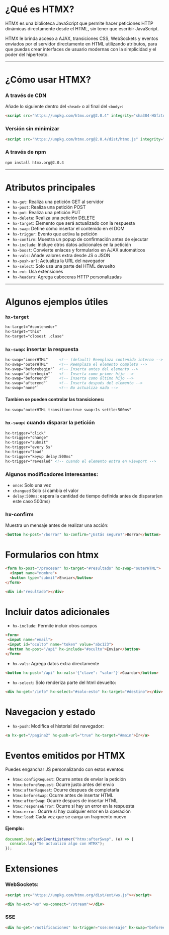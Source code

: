 # ¿Qué es HTMX?

HTMX es una biblioteca JavaScript que permite hacer peticiones HTTP dinámicas directamente desde el HTML, sin tener que escribir JavaScript.

HTMX le brinda acceso a AJAX, transiciones CSS, WebSockets y eventos enviados por el servidor directamente en HTML utilizando atributos, para que puedas crear interfaces de usuario modernas con la simplicidad y el poder del hipertexto.

---

# ¿Cómo usar HTMX?

### A través de CDN

Añade lo siguiente dentro del `<head>` o al final del `<body>`:

```html
<script src="https://unpkg.com/htmx.org@2.0.4" integrity="sha384-HGfztofotfshcF7+8n44JQL2oJmowVChPTg48S+jvZoztPfvwD79OC/LTtG6dMp+" crossorigin="anonymous"></script>
```

### Versión sin minimizar

```html
<script src="https://unpkg.com/htmx.org@2.0.4/dist/htmx.js" integrity="sha384-oeUn82QNXPuVkGCkcrInrS1twIxKhkZiFfr2TdiuObZ3n3yIeMiqcRzkIcguaof1" crossorigin="anonymous"></script>
```

### A través de npm

```bash
npm install htmx.org@2.0.4
```

---

# Atributos principales

- `hx-get`: Realiza una petición GET al servidor  
- `hx-post`: Realiza una petición POST  
- `hx-put`: Realiza una petición PUT  
- `hx-delete`: Realiza una petición DELETE  
- `hx-target`: Elemento que será actualizado con la respuesta  
- `hx-swap`: Define cómo insertar el contenido en el DOM  
- `hx-trigger`: Evento que activa la petición  
- `hx-confirm`: Muestra un popup de confirmación antes de ejecutar  
- `hx-include`: Incluye otros datos adicionales en la petición  
- `hx-boost`: Convierte enlaces y formularios en AJAX automáticos  
- `hx-vals`: Añade valores extra desde JS o JSON  
- `hx-push-url`: Actualiza la URL del navegador  
- `hx-select`: Solo usa una parte del HTML devuelto  
- `hx-ext`: Usa extensiones  
- `hx-headers`: Agrega cabeceras HTTP personalizadas  

---

# Algunos ejemplos útiles

### `hx-target`

```html
hx-target="#contenedor"
hx-target="this"
hx-target="closest .clase"
```
### `hx-swap`: insertar la respuesta

```html
hx-swap="innerHTML"     <!-- (default) Reemplaza contenido interno -->
hx-swap="outerHTML"     <!-- Reemplaza el elemento completo -->
hx-swap="beforebegin"`  <!-- Inserta antes del elemento -->
hx-swap="afterbegin"`   <!-- Inserta como primer hijo -->
hx-swap="beforeend"`    <!-- Inserta como último hijo -->
hx-swap="afterend"`     <!-- Inserta después del elemento -->
hx-swap="none"`         <!-- No actualiza nada -->
```
#### Tambien se pueden controlar las transiciones:
`hx-swap="outerHTML transition:true swap:1s settle:500ms"`

### `hx-swap`: cuando disparar la petición

```html
hx-trigger="click"
hx-trigger="change"
hx-trigger="submit"
hx-trigger="every 5s"
hx-trigger="load"
hx-trigger="keyup delay:500ms"
hx-trigger="revealed" <!-- cuando el elemento entra en viewport -->
```
### Algunos modificadores interesantes:

- `once`: Solo una vez
- `changued` Solo si cambia el valor
- `delay:500ms`: espera la cantidad de tiempo definida antes de disparar(en este caso 500ms)

### hx-confirm

Muestra un mensaje antes de realizar una acción: 
```html
<button hx-post="/borrar" hx-confirm="¿Estás seguro?">Borrar</button>
```
# Formularios con htmx
```html
<form hx-post="/procesar" hx-target="#resultado" hx-swap="outerHTML">
  <input name="nombre">
  <button type="submit">Enviar</button>
</form>

<div id="resultado"></div>
```

# Incluir datos adicionales
 - `hx-include`: Permite incluir otros campos
 ```html
 <form>
  <input name="email">
  <input id="oculto" name="token" value="abc123">
  <button hx-post="/api" hx-include="#oculto">Enviar</button>
</form>
 ```
 - `hx-vals`: Agrega datos extra directamente
 ```html
 <button hx-post="/api" hx-vals='{"clave": "valor"}'>Guardar</button>
```
- `hx-select`: Solo renderiza parte del html devuelto:
```html
<div hx-get="/info" hx-select="#solo-esto" hx-target="#destino"></div>
```
# Navegacion y estado

- `hx-push`: Modifica el historial del navegador:
```html
<a hx-get="/pagina2" hx-push-url="true" hx-target="#main">Ir</a>
```
# Eventos emitidos por HTMX

Puedes enganchar JS personalizando con estos eventos:

- `htmx:configRequest`: Ocurre antes de enviar la petición
- `htmx:beforeRequest`: Ocurre justo antes del envio
- `htmx:afterRequest`: Ocurre despues de completarla
- `htmx:beforeSwap`: Ocurre antes de insertar HTML
- `htmx:afterSwap`: Ocurre despues de insertar HTML
- `htmx:responseError`: Ocurre si hay un error en la respuesta
- `htmx:error`: Ocurre si hay cualquier error en la operación
- `htmx:load`: Cada vez que se carga un fragmento nuevo

#### Ejemplo:
```js
document.body.addEventListener("htmx:afterSwap", (e) => {
  console.log("Se actualizó algo con HTMX");
});
```
# Extensiones

### WebSockets:
```html
<script src="https://unpkg.com/htmx.org/dist/ext/ws.js"></script>

<div hx-ext="ws" ws-connect="/stream"></div>
```
### SSE
```html
<div hx-get="/notificaciones" hx-trigger="sse:mensaje" hx-swap="beforeend"></div>
```
